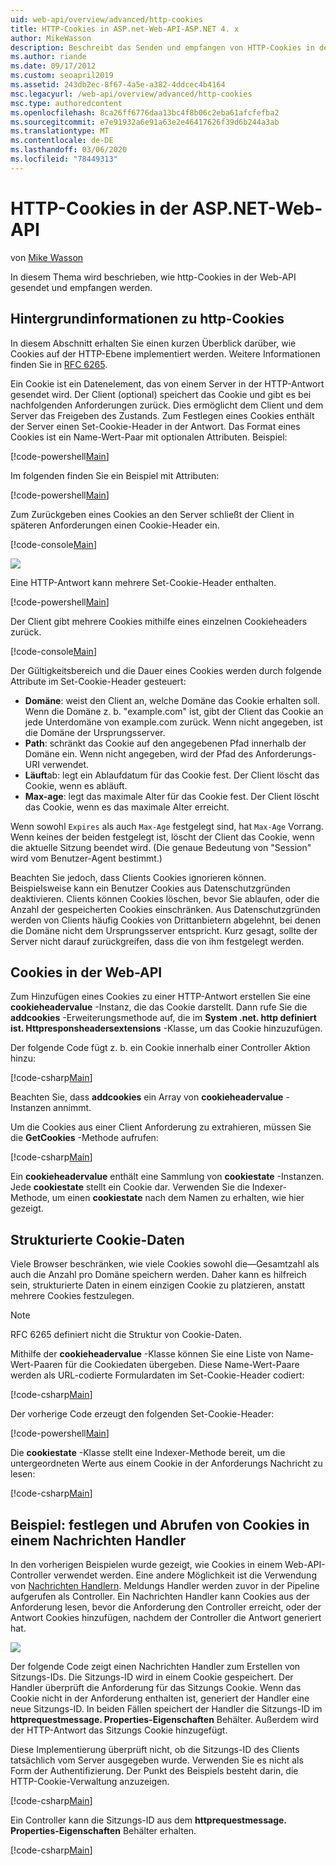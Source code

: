 ```yaml
---
uid: web-api/overview/advanced/http-cookies
title: HTTP-Cookies in ASP.net-Web-API-ASP.NET 4. x
author: MikeWasson
description: Beschreibt das Senden und empfangen von HTTP-Cookies in der Web-API für ASP.NET 4. x.
ms.author: riande
ms.date: 09/17/2012
ms.custom: seoapril2019
ms.assetid: 243db2ec-8f67-4a5e-a382-4ddcec4b4164
msc.legacyurl: /web-api/overview/advanced/http-cookies
msc.type: authoredcontent
ms.openlocfilehash: 8ca26ff6776daa13bc4f8b06c2eba61afcfefba2
ms.sourcegitcommit: e7e91932a6e91a63e2e46417626f39d6b244a3ab
ms.translationtype: MT
ms.contentlocale: de-DE
ms.lasthandoff: 03/06/2020
ms.locfileid: "78449313"
---
```

# <a name="http-cookies-in-aspnet-web-api"></a>HTTP-Cookies in der ASP.NET-Web-API

von [Mike Wasson](https://github.com/MikeWasson)

In diesem Thema wird beschrieben, wie http-Cookies in der Web-API gesendet und empfangen werden.

## <a name="background-on-http-cookies"></a>Hintergrundinformationen zu http-Cookies

In diesem Abschnitt erhalten Sie einen kurzen Überblick darüber, wie Cookies auf der HTTP-Ebene implementiert werden. Weitere Informationen finden Sie in [RFC 6265](http://tools.ietf.org/html/rfc6265).

Ein Cookie ist ein Datenelement, das von einem Server in der HTTP-Antwort gesendet wird. Der Client (optional) speichert das Cookie und gibt es bei nachfolgenden Anforderungen zurück. Dies ermöglicht dem Client und dem Server das Freigeben des Zustands. Zum Festlegen eines Cookies enthält der Server einen Set-Cookie-Header in der Antwort. Das Format eines Cookies ist ein Name-Wert-Paar mit optionalen Attributen. Beispiel:

[!code-powershell[Main](http-cookies/samples/sample1.ps1)]

Im folgenden finden Sie ein Beispiel mit Attributen:

[!code-powershell[Main](http-cookies/samples/sample2.ps1)]

Zum Zurückgeben eines Cookies an den Server schließt der Client in späteren Anforderungen einen Cookie-Header ein.

[!code-console[Main](http-cookies/samples/sample3.cmd)]

![](http-cookies/_static/image1.png)

Eine HTTP-Antwort kann mehrere Set-Cookie-Header enthalten.

[!code-powershell[Main](http-cookies/samples/sample4.ps1)]

Der Client gibt mehrere Cookies mithilfe eines einzelnen Cookieheaders zurück.

[!code-console[Main](http-cookies/samples/sample5.cmd)]

Der Gültigkeitsbereich und die Dauer eines Cookies werden durch folgende Attribute im Set-Cookie-Header gesteuert:

- **Domäne**: weist den Client an, welche Domäne das Cookie erhalten soll. Wenn die Domäne z. b. "example.com" ist, gibt der Client das Cookie an jede Unterdomäne von example.com zurück. Wenn nicht angegeben, ist die Domäne der Ursprungsserver.
- **Path**: schränkt das Cookie auf den angegebenen Pfad innerhalb der Domäne ein. Wenn nicht angegeben, wird der Pfad des Anforderungs-URI verwendet.
- **Läuft**ab: legt ein Ablaufdatum für das Cookie fest. Der Client löscht das Cookie, wenn es abläuft.
- **Max-age**: legt das maximale Alter für das Cookie fest. Der Client löscht das Cookie, wenn es das maximale Alter erreicht.

Wenn sowohl `Expires` als auch `Max-Age` festgelegt sind, hat `Max-Age` Vorrang. Wenn keines der beiden festgelegt ist, löscht der Client das Cookie, wenn die aktuelle Sitzung beendet wird. (Die genaue Bedeutung von "Session" wird vom Benutzer-Agent bestimmt.)

Beachten Sie jedoch, dass Clients Cookies ignorieren können. Beispielsweise kann ein Benutzer Cookies aus Datenschutzgründen deaktivieren. Clients können Cookies löschen, bevor Sie ablaufen, oder die Anzahl der gespeicherten Cookies einschränken. Aus Datenschutzgründen werden von Clients häufig Cookies von Drittanbietern abgelehnt, bei denen die Domäne nicht dem Ursprungsserver entspricht. Kurz gesagt, sollte der Server nicht darauf zurückgreifen, dass die von ihm festgelegt werden.

## <a name="cookies-in-web-api"></a>Cookies in der Web-API

Zum Hinzufügen eines Cookies zu einer HTTP-Antwort erstellen Sie eine **cookieheadervalue** -Instanz, die das Cookie darstellt. Dann rufe Sie die **addcookies** -Erweiterungsmethode auf, die im **System .net. http definiert ist. Httpresponsheadersextensions** -Klasse, um das Cookie hinzuzufügen.

Der folgende Code fügt z. b. ein Cookie innerhalb einer Controller Aktion hinzu:

[!code-csharp[Main](http-cookies/samples/sample6.cs)]

Beachten Sie, dass **addcookies** ein Array von **cookieheadervalue** -Instanzen annimmt.

Um die Cookies aus einer Client Anforderung zu extrahieren, müssen Sie die **GetCookies** -Methode aufrufen:

[!code-csharp[Main](http-cookies/samples/sample7.cs)]

Ein **cookieheadervalue** enthält eine Sammlung von **cookiestate** -Instanzen. Jede **cookiestate** stellt ein Cookie dar. Verwenden Sie die Indexer-Methode, um einen **cookiestate** nach dem Namen zu erhalten, wie hier gezeigt.

## <a name="structured-cookie-data"></a>Strukturierte Cookie-Daten

Viele Browser beschränken, wie viele Cookies sowohl die&#8212;Gesamtzahl als auch die Anzahl pro Domäne speichern werden. Daher kann es hilfreich sein, strukturierte Daten in einem einzigen Cookie zu platzieren, anstatt mehrere Cookies festzulegen.

> [!NOTE]
> RFC 6265 definiert nicht die Struktur von Cookie-Daten.

Mithilfe der **cookieheadervalue** -Klasse können Sie eine Liste von Name-Wert-Paaren für die Cookiedaten übergeben. Diese Name-Wert-Paare werden als URL-codierte Formulardaten im Set-Cookie-Header codiert:

[!code-csharp[Main](http-cookies/samples/sample8.cs)]

Der vorherige Code erzeugt den folgenden Set-Cookie-Header:

[!code-powershell[Main](http-cookies/samples/sample9.ps1)]

Die **cookiestate** -Klasse stellt eine Indexer-Methode bereit, um die untergeordneten Werte aus einem Cookie in der Anforderungs Nachricht zu lesen:

[!code-csharp[Main](http-cookies/samples/sample10.cs)]

## <a name="example-set-and-retrieve-cookies-in-a-message-handler"></a>Beispiel: festlegen und Abrufen von Cookies in einem Nachrichten Handler

In den vorherigen Beispielen wurde gezeigt, wie Cookies in einem Web-API-Controller verwendet werden. Eine andere Möglichkeit ist die Verwendung von [Nachrichten Handlern](http-message-handlers.md). Meldungs Handler werden zuvor in der Pipeline aufgerufen als Controller. Ein Nachrichten Handler kann Cookies aus der Anforderung lesen, bevor die Anforderung den Controller erreicht, oder der Antwort Cookies hinzufügen, nachdem der Controller die Antwort generiert hat.

![](http-cookies/_static/image2.png)

Der folgende Code zeigt einen Nachrichten Handler zum Erstellen von Sitzungs-IDs. Die Sitzungs-ID wird in einem Cookie gespeichert. Der Handler überprüft die Anforderung für das Sitzungs Cookie. Wenn das Cookie nicht in der Anforderung enthalten ist, generiert der Handler eine neue Sitzungs-ID. In beiden Fällen speichert der Handler die Sitzungs-ID im **httprequestmessage. Properties-Eigenschaften** Behälter. Außerdem wird der HTTP-Antwort das Sitzungs Cookie hinzugefügt.

Diese Implementierung überprüft nicht, ob die Sitzungs-ID des Clients tatsächlich vom Server ausgegeben wurde. Verwenden Sie es nicht als Form der Authentifizierung. Der Punkt des Beispiels besteht darin, die HTTP-Cookie-Verwaltung anzuzeigen.

[!code-csharp[Main](http-cookies/samples/sample11.cs)]

Ein Controller kann die Sitzungs-ID aus dem **httprequestmessage. Properties-Eigenschaften** Behälter erhalten.

[!code-csharp[Main](http-cookies/samples/sample12.cs)]
